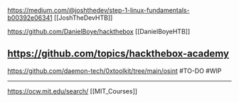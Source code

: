 https://medium.com/@joshthedev/step-1-linux-fundamentals-b00392e06341
[[JoshTheDevHTB]]

https://github.com/DanielBoye/hackthebox
[[DanielBoyeHTB]]

https://github.com/topics/hackthebox-academy
---

https://github.com/daemon-tech/0xtoolkit/tree/main/osint
#TO-DO #WIP 

---

https://ocw.mit.edu/search/
[[MIT_Courses]]
